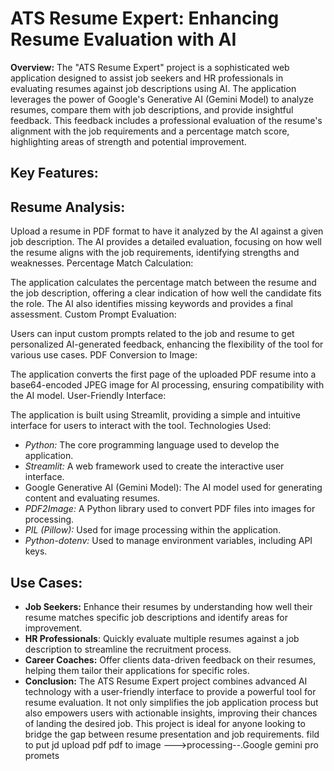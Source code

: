 # ATS Resume Expert: Enhancing Resume Evaluation with AI

**Overview:** The "ATS Resume Expert" project is a sophisticated web application designed to assist job seekers and HR professionals in evaluating resumes against job descriptions using AI. The application leverages the power of Google's Generative AI (Gemini Model) to analyze resumes, compare them with job descriptions, and provide insightful feedback. This feedback includes a professional evaluation of the resume's alignment with the job requirements and a percentage match score, highlighting areas of strength and potential improvement.

## Key Features:

## Resume Analysis:

Upload a resume in PDF format to have it analyzed by the AI against a given job description.
The AI provides a detailed evaluation, focusing on how well the resume aligns with the job requirements, identifying strengths and weaknesses.
Percentage Match Calculation:

The application calculates the percentage match between the resume and the job description, offering a clear indication of how well the candidate fits the role.
The AI also identifies missing keywords and provides a final assessment.
Custom Prompt Evaluation:

Users can input custom prompts related to the job and resume to get personalized AI-generated feedback, enhancing the flexibility of the tool for various use cases.
PDF Conversion to Image:

The application converts the first page of the uploaded PDF resume into a base64-encoded JPEG image for AI processing, ensuring compatibility with the AI model.
User-Friendly Interface:

The application is built using Streamlit, providing a simple and intuitive interface for users to interact with the tool.
Technologies Used:

- *Python:* The core programming language used to develop the application.
- *Streamlit:* A web framework used to create the interactive user interface.
- Google Generative AI (Gemini Model): The AI model used for generating content and evaluating resumes.
- *PDF2Image:* A Python library used to convert PDF files into images for processing.
- *PIL (Pillow):* Used for image processing within the application.
- *Python-dotenv:* Used to manage environment variables, including API keys.
## Use Cases:

- **Job Seekers:** Enhance their resumes by understanding how well their resume matches specific job descriptions and identify areas for improvement.
- **HR Professionals**: Quickly evaluate multiple resumes against a job description to streamline the recruitment process.
- **Career Coaches:** Offer clients data-driven feedback on their resumes, helping them tailor their applications for specific roles.
- **Conclusion:** The ATS Resume Expert project combines advanced AI technology with a user-friendly interface to provide a powerful tool for resume evaluation. It not only simplifies the job application process but also empowers users with actionable insights, improving their chances of landing the desired job. This project is ideal for anyone looking to bridge the gap between resume presentation and job requirements.
fild to put jd
upload pdf
pdf to image --->processing--.Google gemini pro
promets
